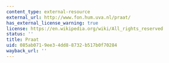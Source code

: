 ```yaml
---
content_type: external-resource
external_url: http://www.fon.hum.uva.nl/praat/
has_external_license_warning: true
license: https://en.wikipedia.org/wiki/All_rights_reserved
status: ''
title: Praat
uid: 085ab071-9ee3-4dd8-8732-b517b0f70284
wayback_url: ''
---
```

